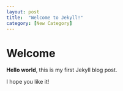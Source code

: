 ```yaml
---
layout: post
title:  "Welcome to Jekyll!"
category: [New Category]
---
```


# Welcome

**Hello world**, this is my first Jekyll blog post.

I hope you like it!